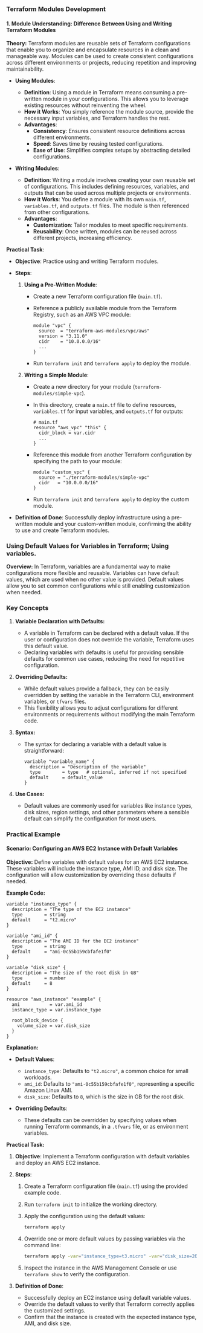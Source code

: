 ### Terraform Modules Development

#### 1. Module Understanding: Difference Between Using and Writing Terraform Modules

**Theory:**
Terraform modules are reusable sets of Terraform configurations that enable you to organize and encapsulate resources in a clean and manageable way. Modules can be used to create consistent configurations across different environments or projects, reducing repetition and improving maintainability.

- **Using Modules**:
  - **Definition**: Using a module in Terraform means consuming a pre-written module in your configurations. This allows you to leverage existing resources without reinventing the wheel.
  - **How it Works**: You simply reference the module source, provide the necessary input variables, and Terraform handles the rest.
  - **Advantages**:
    - **Consistency**: Ensures consistent resource definitions across different environments.
    - **Speed**: Saves time by reusing tested configurations.
    - **Ease of Use**: Simplifies complex setups by abstracting detailed configurations.

- **Writing Modules**:
  - **Definition**: Writing a module involves creating your own reusable set of configurations. This includes defining resources, variables, and outputs that can be used across multiple projects or environments.
  - **How it Works**: You define a module with its own `main.tf`, `variables.tf`, and `outputs.tf` files. The module is then referenced from other configurations.
  - **Advantages**:
    - **Customization**: Tailor modules to meet specific requirements.
    - **Reusability**: Once written, modules can be reused across different projects, increasing efficiency.

**Practical Task**:

- **Objective**: Practice using and writing Terraform modules.
- **Steps**:
  1. **Using a Pre-Written Module**:
     - Create a new Terraform configuration file (`main.tf`).
     - Reference a publicly available module from the Terraform Registry, such as an AWS VPC module:

       ```hcl
       module "vpc" {
         source  = "terraform-aws-modules/vpc/aws"
         version = "3.11.0"
         cidr    = "10.0.0.0/16"
         ...
       }
       ```

     - Run `terraform init` and `terraform apply` to deploy the module.

  2. **Writing a Simple Module**:
     - Create a new directory for your module (`terraform-modules/simple-vpc`).
     - In this directory, create a `main.tf` file to define resources, `variables.tf` for input variables, and `outputs.tf` for outputs:

       ```hcl
       # main.tf
       resource "aws_vpc" "this" {
         cidr_block = var.cidr
         ...
       }
       ```

     - Reference this module from another Terraform configuration by specifying the path to your module:

       ```hcl
       module "custom_vpc" {
         source = "./terraform-modules/simple-vpc"
         cidr   = "10.0.0.0/16"
       }
       ```

     - Run `terraform init` and `terraform apply` to deploy the custom module.

- **Definition of Done**: Successfully deploy infrastructure using a pre-written module and your custom-written module, confirming the ability to use and create Terraform modules.


### Using Default Values for Variables in Terraform; Using variables.

**Overview:**
In Terraform, variables are a fundamental way to make configurations more flexible and reusable. Variables can have default values, which are used when no other value is provided. Default values allow you to set common configurations while still enabling customization when needed.

### Key Concepts

1. **Variable Declaration with Defaults:**
   - A variable in Terraform can be declared with a default value. If the user or configuration does not override the variable, Terraform uses this default value.
   - Declaring variables with defaults is useful for providing sensible defaults for common use cases, reducing the need for repetitive configuration.

2. **Overriding Defaults:**
   - While default values provide a fallback, they can be easily overridden by setting the variable in the Terraform CLI, environment variables, or `tfvars` files.
   - This flexibility allows you to adjust configurations for different environments or requirements without modifying the main Terraform code.

3. **Syntax:**
   - The syntax for declaring a variable with a default value is straightforward:

     ```hcl
     variable "variable_name" {
       description = "Description of the variable"
       type        = type   # optional, inferred if not specified
       default     = default_value
     }
     ```

4. **Use Cases:**
   - Default values are commonly used for variables like instance types, disk sizes, region settings, and other parameters where a sensible default can simplify the configuration for most users.

### Practical Example

#### Scenario: Configuring an AWS EC2 Instance with Default Variables

**Objective:**
Define variables with default values for an AWS EC2 instance. These variables will include the instance type, AMI ID, and disk size. The configuration will allow customization by overriding these defaults if needed.

**Example Code:**

```hcl
variable "instance_type" {
  description = "The type of the EC2 instance"
  type        = string
  default     = "t2.micro"
}

variable "ami_id" {
  description = "The AMI ID for the EC2 instance"
  type        = string
  default     = "ami-0c55b159cbfafe1f0"
}

variable "disk_size" {
  description = "The size of the root disk in GB"
  type        = number
  default     = 8
}

resource "aws_instance" "example" {
  ami           = var.ami_id
  instance_type = var.instance_type

  root_block_device {
    volume_size = var.disk_size
  }
}
```

**Explanation:**

- **Default Values**:
  - `instance_type`: Defaults to `"t2.micro"`, a common choice for small workloads.
  - `ami_id`: Defaults to `"ami-0c55b159cbfafe1f0"`, representing a specific Amazon Linux AMI.
  - `disk_size`: Defaults to `8`, which is the size in GB for the root disk.

- **Overriding Defaults**:
  - These defaults can be overridden by specifying values when running Terraform commands, in a `.tfvars` file, or as environment variables.

**Practical Task:**

1. **Objective**: Implement a Terraform configuration with default variables and deploy an AWS EC2 instance.
2. **Steps**:
   1. Create a Terraform configuration file (`main.tf`) using the provided example code.
   2. Run `terraform init` to initialize the working directory.
   3. Apply the configuration using the default values:

      ```bash
      terraform apply
      ```

   4. Override one or more default values by passing variables via the command line:

      ```bash
      terraform apply -var="instance_type=t3.micro" -var="disk_size=20"
      ```

   5. Inspect the instance in the AWS Management Console or use `terraform show` to verify the configuration.

3. **Definition of Done**:
   - Successfully deploy an EC2 instance using default variable values.
   - Override the default values to verify that Terraform correctly applies the customized settings.
   - Confirm that the instance is created with the expected instance type, AMI, and disk size.
